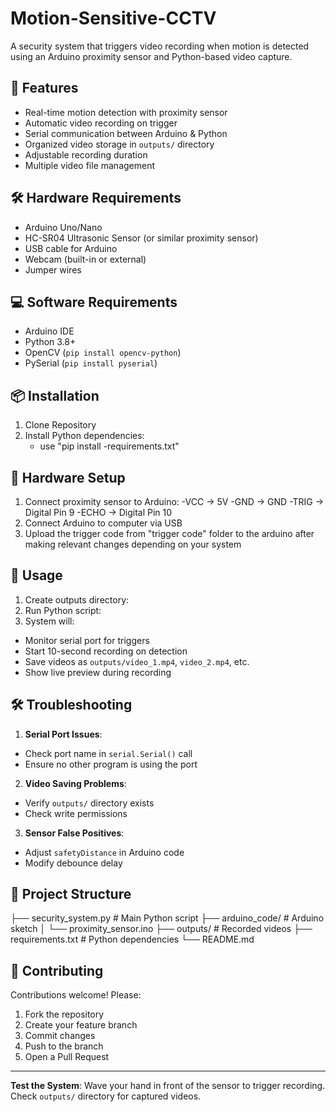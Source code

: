 # Motion-Sensitive-CCTV

A security system that triggers video recording when motion is detected using an Arduino proximity sensor and Python-based video capture.

## 🌟 Features
- Real-time motion detection with proximity sensor
- Automatic video recording on trigger
- Serial communication between Arduino & Python
- Organized video storage in `outputs/` directory
- Adjustable recording duration
- Multiple video file management

## 🛠 Hardware Requirements
- Arduino Uno/Nano
- HC-SR04 Ultrasonic Sensor (or similar proximity sensor)
- USB cable for Arduino
- Webcam (built-in or external)
- Jumper wires

## 💻 Software Requirements
- Arduino IDE
- Python 3.8+
- OpenCV (`pip install opencv-python`)
- PySerial (`pip install pyserial`)

## 📦 Installation
1. Clone Repository
2. Install Python dependencies:
   - use "pip install -requirements.txt"

## 🔌 Hardware Setup
1. Connect proximity sensor to Arduino:
   -VCC → 5V
   -GND → GND
   -TRIG → Digital Pin 9
   -ECHO → Digital Pin 10
2. Connect Arduino to computer via USB
3. Upload the trigger code from "trigger code" folder to the arduino after making relevant changes depending on your system

## 🚀 Usage
1. Create outputs directory:
2. Run Python script:
3. System will:
  - Monitor serial port for triggers
  - Start 10-second recording on detection
  - Save videos as `outputs/video_1.mp4`, `video_2.mp4`, etc.
  - Show live preview during recording

## 🛠 Troubleshooting
1. **Serial Port Issues**:
  - Check port name in `serial.Serial()` call
  - Ensure no other program is using the port
2. **Video Saving Problems**:
  - Verify `outputs/` directory exists
  - Check write permissions
3. **Sensor False Positives**:
  - Adjust `safetyDistance` in Arduino code
  - Modify debounce delay

## 📂 Project Structure

├── security_system.py # Main Python script
├── arduino_code/ # Arduino sketch
│ └── proximity_sensor.ino
├── outputs/ # Recorded videos
├── requirements.txt # Python dependencies
└── README.md

## 🤝 Contributing
Contributions welcome! Please:
1. Fork the repository
2. Create your feature branch
3. Commit changes
4. Push to the branch
5. Open a Pull Request

---

**Test the System**: Wave your hand in front of the sensor to trigger recording. Check `outputs/` directory for captured videos.





